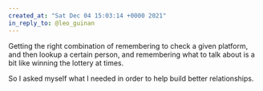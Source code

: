 ```yaml
---
created_at: "Sat Dec 04 15:03:14 +0000 2021"
in_reply_to: @leo_guinan
---
```


Getting the right combination of remembering to check a given platform, and then lookup a certain person, and remembering what to talk about is a bit like winning the lottery at times.

So I asked myself what I needed in order to help build better relationships.